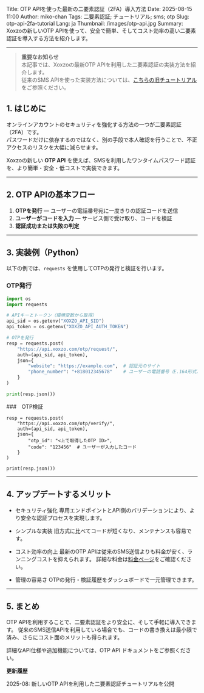 Title: OTP APIを使った最新の二要素認証（2FA）導入方法
Date: 2025-08-15 11:00
Author: miko-chan
Tags: 二要素認証; チュートリアル; sms; otp
Slug: otp-api-2fa-tutorial
Lang: ja
Thumbnail: /images/otp-api.jpg
Summary: Xoxzoの新しいOTP APIを使って、安全で簡単、そしてコスト効率の高い二要素認証を導入する方法を紹介します。

---

> **重要なお知らせ**  
> 本記事では、Xoxzoの最新OTP APIを利用した二要素認証の実装方法を紹介します。  
> 従来のSMS APIを使った実装方法については、[こちらの旧チュートリアル](https://blog.xoxzo.com/ja/2021/11/22/introduction-2fa-sms/)をご参照ください。

## 1. はじめに

オンラインアカウントのセキュリティを強化する方法の一つが二要素認証（2FA）です。  
パスワードだけに依存するのではなく、別の手段で本人確認を行うことで、不正アクセスのリスクを大幅に減らせます。

Xoxzoの新しい **OTP API** を使えば、SMSを利用したワンタイムパスワード認証を、より簡単・安全・低コストで実装できます。

---

## 2. OTP APIの基本フロー

1. **OTPを発行** — ユーザーの電話番号宛に一度きりの認証コードを送信
2. **ユーザーがコードを入力** — サービス側で受け取り、コードを検証
3. **認証成功または失敗の判定**

---

## 3. 実装例（Python）

以下の例では、`requests` を使用してOTPの発行と検証を行います。

### OTP発行
```python
import os
import requests

# APIキーとトークン（環境変数から取得）
api_sid = os.getenv("XOXZO_API_SID")
api_token = os.getenv("XOXZO_API_AUTH_TOKEN")

# OTPを発行
resp = requests.post(
    "https://api.xoxzo.com/otp/request/",
    auth=(api_sid, api_token),
    json={
        "website": "https://example.com",  # 認証元のサイト
        "phone_number": "+818012345678"    # ユーザーの電話番号（E.164形式）
    }
)

print(resp.json())
```

###　OTP検証
```
resp = requests.post(
    "https://api.xoxzo.com/otp/verify/",
    auth=(api_sid, api_token),
    json={
        "otp_id": "<上で取得したOTP ID>",
        "code": "123456"  # ユーザーが入力したコード
    }
)

print(resp.json())
```
---

## 4. アップデートするメリット

- セキュリティ強化
専用エンドポイントとAPI側のバリデーションにより、より安全な認証プロセスを実現します。

- シンプルな実装
旧方式に比べてコードが短くなり、メンテナンスも容易です。

- コスト効率の向上
最新のOTP APIは従来のSMS送信よりも料金が安く、ランニングコストを抑えられます。
詳細な料金は[料金ページ](https://www.xoxzo.com/ja/about/pricing/)をご確認ください。

- 管理の容易さ
OTPの発行・検証履歴をダッシュボードで一元管理できます。

---

## 5. まとめ

OTP APIを利用することで、二要素認証をより安全に、そして手軽に導入できます。
従来のSMS送信APIを利用している場合でも、コードの書き換えは最小限で済み、さらにコスト面のメリットも得られます。

詳細なAPI仕様や追加機能については、OTP API ドキュメントをご参照ください。

**更新履歴**

2025-08: 新しいOTP APIを利用した二要素認証チュートリアルを公開